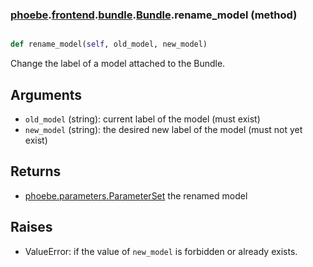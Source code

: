 ### [phoebe](phoebe.md).[frontend](phoebe.frontend.md).[bundle](phoebe.frontend.bundle.md).[Bundle](phoebe.frontend.bundle.Bundle.md).rename_model (method)


```py

def rename_model(self, old_model, new_model)

```



Change the label of a model attached to the Bundle.

Arguments
----------
* `old_model` (string): current label of the model (must exist)
* `new_model` (string): the desired new label of the model
    (must not yet exist)

Returns
--------
* [phoebe.parameters.ParameterSet](phoebe.parameters.ParameterSet.md) the renamed model

Raises
--------
* ValueError: if the value of `new_model` is forbidden or already exists.

